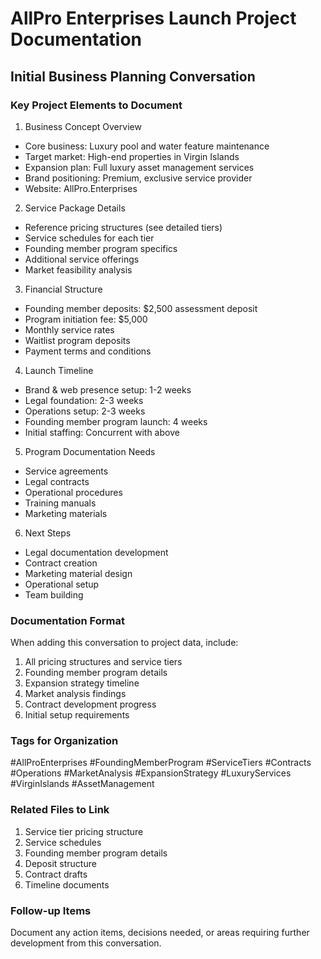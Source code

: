# AllPro Enterprises Launch Project Documentation
## Initial Business Planning Conversation

### Key Project Elements to Document

1. Business Concept Overview
- Core business: Luxury pool and water feature maintenance
- Target market: High-end properties in Virgin Islands
- Expansion plan: Full luxury asset management services
- Brand positioning: Premium, exclusive service provider
- Website: AllPro.Enterprises

2. Service Package Details
- Reference pricing structures (see detailed tiers)
- Service schedules for each tier
- Founding member program specifics
- Additional service offerings
- Market feasibility analysis

3. Financial Structure
- Founding member deposits: $2,500 assessment deposit
- Program initiation fee: $5,000
- Monthly service rates
- Waitlist program deposits
- Payment terms and conditions

4. Launch Timeline
- Brand & web presence setup: 1-2 weeks
- Legal foundation: 2-3 weeks
- Operations setup: 2-3 weeks
- Founding member program launch: 4 weeks
- Initial staffing: Concurrent with above

5. Program Documentation Needs
- Service agreements
- Legal contracts
- Operational procedures
- Training manuals
- Marketing materials

6. Next Steps
- Legal documentation development
- Contract creation
- Marketing material design
- Operational setup
- Team building

### Documentation Format

When adding this conversation to project data, include:
1. All pricing structures and service tiers
2. Founding member program details
3. Expansion strategy timeline
4. Market analysis findings
5. Contract development progress
6. Initial setup requirements

### Tags for Organization
#AllProEnterprises
#FoundingMemberProgram
#ServiceTiers
#Contracts
#Operations
#MarketAnalysis
#ExpansionStrategy
#LuxuryServices
#VirginIslands
#AssetManagement

### Related Files to Link
1. Service tier pricing structure
2. Service schedules
3. Founding member program details
4. Deposit structure
5. Contract drafts
6. Timeline documents

### Follow-up Items
Document any action items, decisions needed, or areas requiring further development from this conversation.
